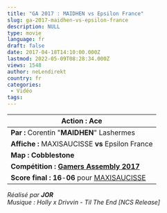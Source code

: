 ```yaml
---
title: "GA 2017 : MAIDHEN vs Epsilon France"
slug: ga-2017-maidhen-vs-epsilon-france
description: NULL
type: movie
language: fr
draft: false
date: 2017-04-18T14:10:00.000Z
lastmod: 2022-05-09T08:28:34.000Z
views: 1548
author: neLendirekt
country: fr
categories:
 - Vidéo
tags:
---
```

| **Action :** Ace                                                                                                             |
| ---------------------------------------------------------------------------------------------------------------------------- |
| **Par :** Corentin "**MAIDHEN**" Lashermes                                                                                   |
| **Affiche :** MAXISAUCISSE **vs** Epsilon France                                                                             |
| **Map : Cobblestone**                                                                                                        |
| **Compétition : [Gamers Assembly](/tournament/esl-pro-league-s5-europe/49)[ 2017](/tournament/esl-pro-league-s5-europe/49)** |
| **Score final : 16**\-**06** pour [MAXISAUCISSE](http://wiki.teamliquid.net/counterstrike/G2%5FEsports "G2 Esports")         |

_Réalisé par **JOR**_  
_Musique : Holly x Drivvin - Til The End \[NCS Release\]_ 
